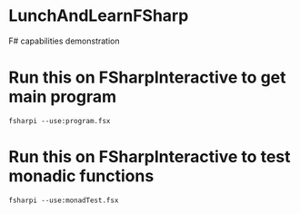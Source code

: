 # LunchAndLearnFSharp
F# capabilities demonstration 

# Run this on FSharpInteractive to get main program
``` f#
fsharpi --use:program.fsx
```

# Run this on FSharpInteractive to test monadic functions
``` f#
fsharpi --use:monadTest.fsx
```